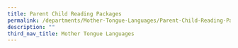 ```yaml
---
title: Parent Child Reading Packages
permalink: /departments/Mother-Tongue-Languages/Parent-Child-Reading-Packages
description: ""
third_nav_title: Mother Tongue Languages
---
```

